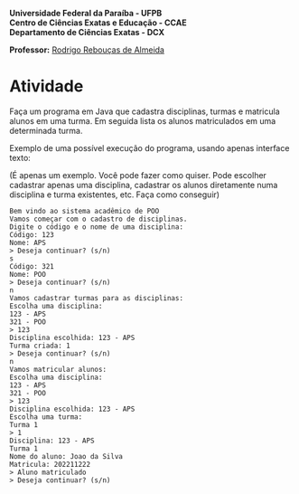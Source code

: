 **Universidade Federal da Paraíba - UFPB** \
**Centro de Ciências Exatas e Educação - CCAE** \
**Departamento de Ciências Exatas - DCX**

**Professor:** [Rodrigo Rebouças de Almeida](http://rodrigor.dcx.ufpb.br)

# Atividade 

Faça um programa em Java que cadastra disciplinas, turmas e matricula alunos em uma turma. Em seguida lista os alunos matriculados em uma determinada turma.

Exemplo de uma possível execução do programa, usando apenas interface texto:

(É apenas um exemplo. Você pode fazer como quiser. Pode escolher cadastrar apenas uma disciplina, cadastrar os alunos diretamente numa disciplina e turma existentes, etc. Faça como conseguir)

```
Bem vindo ao sistema acadêmico de POO
Vamos começar com o cadastro de disciplinas.
Digite o código e o nome de uma disciplina:
Código: 123
Nome: APS
> Deseja continuar? (s/n)
s
Código: 321
Nome: POO
> Deseja continuar? (s/n)
n
Vamos cadastrar turmas para as disciplinas:
Escolha uma disciplina:
123 - APS
321 - POO
> 123
Disciplina escolhida: 123 - APS
Turma criada: 1
> Deseja continuar? (s/n)
n
Vamos matricular alunos:
Escolha uma disciplina:
123 - APS
321 - POO
> 123
Disciplina escolhida: 123 - APS
Escolha uma turma: 
Turma 1
> 1
Disciplina: 123 - APS
Turma 1
Nome do aluno: Joao da Silva
Matricula: 202211222
> Aluno matriculado
> Deseja continuar? (s/n)
```
